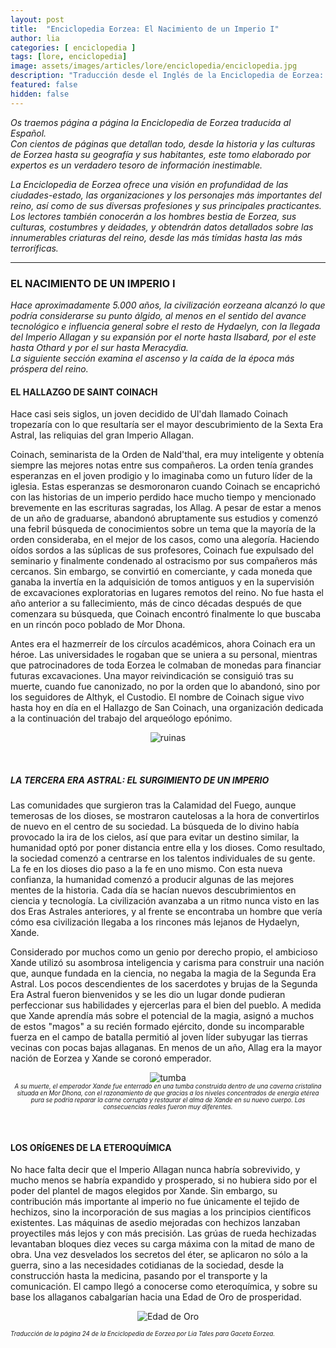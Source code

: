 ```yaml
---
layout: post
title:  "Enciclopedia Eorzea: El Nacimiento de un Imperio I"
author: lia
categories: [ enciclopedia ]
tags: [lore, enciclopedia]
image: assets/images/articles/lore/enciclopedia/enciclopedia.jpg
description: "Traducción desde el Inglés de la Enciclopedia de Eorzea: El Nacimiento de un Imperio I"
featured: false
hidden: false
---
```

*Os traemos página a página la Enciclopedia de Eorzea traducida al Español.<br/>
Con cientos de páginas que detallan todo, desde la historia y las culturas de Eorzea hasta su geografía y sus habitantes, este tomo elaborado por expertos es un verdadero tesoro de información inestimable.*

*La Enciclopedia de Eorzea ofrece una visión en profundidad de las ciudades-estado, las organizaciones y los personajes más importantes del reino, así como de sus diversas profesiones y sus principales practicantes. Los lectores también conocerán a los hombres bestia de Eorzea, sus culturas, costumbres y deidades, y obtendrán datos detallados sobre las innumerables criaturas del reino, desde las más tímidas hasta las más terroríficas.*

<hr/>

### EL NACIMIENTO DE UN IMPERIO I

*Hace aproximadamente 5.000 años, la civilización eorzeana alcanzó lo que podría considerarse su punto álgido, al menos en el sentido del avance tecnológico e influencia general sobre el resto de Hydaelyn, con la llegada del Imperio Allagan y su expansión por el norte hasta Ilsabard, por el este hasta Othard y por el sur hasta Meracydia.<br/> 
La siguiente sección examina el ascenso y la caída de la época más próspera del reino.*


#### EL HALLAZGO DE SAINT COINACH

Hace casi seis siglos, un joven decidido de Ul'dah llamado Coinach tropezaría con lo que resultaría ser el mayor descubrimiento de la Sexta Era Astral, las reliquias del gran Imperio Allagan.

Coinach, seminarista de la Orden de Nald'thal, era muy inteligente y obtenía siempre las mejores notas entre sus compañeros. La orden tenía grandes esperanzas en el joven prodigio y lo imaginaba como un futuro líder de la iglesia. Estas esperanzas se desmoronaron cuando Coinach se encaprichó con las historias de un imperio perdido hace mucho tiempo y mencionado brevemente en las escrituras sagradas, los Allag. A pesar de estar a menos de un año de graduarse, abandonó abruptamente sus estudios y comenzó una febril búsqueda de conocimientos sobre un tema que la mayoría de la orden consideraba, en el mejor de los casos, como una alegoría. Haciendo oídos sordos a las súplicas de sus profesores, Coinach fue expulsado del seminario y finalmente condenado al ostracismo por sus compañeros más cercanos. Sin embargo, se convirtió en comerciante, y cada moneda que ganaba la invertía en la adquisición de tomos antiguos y en la supervisión de excavaciones exploratorias en lugares remotos del reino. No fue hasta el año anterior a su fallecimiento, más de cinco décadas después de que comenzara su búsqueda, que Coinach encontró finalmente lo que buscaba en un rincón poco poblado de Mor Dhona.

Antes era el hazmerreír de los círculos académicos, ahora Coinach era un héroe. Las universidades le rogaban que se uniera a su personal, mientras que patrocinadores de toda Eorzea le colmaban de monedas para financiar futuras excavaciones. Una mayor reivindicación se consiguió tras su muerte, cuando fue canonizado, no por la orden que lo abandonó, sino por los seguidores de Althyk, el Custodio. El nombre de Coinach sigue vivo hasta hoy en día en el Hallazgo de San Coinach, una organización dedicada a la continuación del trabajo del arqueólogo epónimo.

<p align="center"><img src="{{ site.baseurl }}/assets/images/articles/lore/enciclopedia/14/ruinas.jpg" alt="ruinas"/></p>

<br/>

##### LA TERCERA ERA ASTRAL: EL SURGIMIENTO DE UN IMPERIO

Las comunidades que surgieron tras la Calamidad del Fuego, aunque temerosas de los dioses, se mostraron cautelosas a la hora de convertirlos de nuevo en el centro de su sociedad. La búsqueda de lo divino había provocado la ira de los cielos, así que para evitar un destino similar, la humanidad optó por poner distancia entre ella y los dioses. Como resultado, la sociedad comenzó a centrarse en los talentos individuales de su gente. La fe en los dioses dio paso a la fe en uno mismo. Con esta nueva confianza, la humanidad comenzó a producir algunas de las mejores mentes de la historia. Cada día se hacían nuevos descubrimientos en ciencia y tecnología. La civilización avanzaba a un ritmo nunca visto en las dos Eras Astrales anteriores, y al frente se encontraba un hombre que vería cómo esa civilización llegaba a los rincones más lejanos de Hydaelyn, Xande.

Considerado por muchos como un genio por derecho propio, el ambicioso Xande utilizó su asombrosa inteligencia y carisma para construir una nación que, aunque fundada en la ciencia, no negaba la magia de la Segunda Era Astral. Los pocos descendientes de los sacerdotes y brujas de la Segunda Era Astral fueron bienvenidos y se les dio un lugar donde pudieran perfeccionar sus habilidades y ejercerlas para el bien del pueblo. A medida que Xande aprendía más sobre el potencial de la magia, asignó a muchos de estos "magos" a su recién formado ejército, donde su incomparable fuerza en el campo de batalla permitió al joven líder subyugar las tierras vecinas con pocas bajas allaganas. En menos de un año, Allag era la mayor nación de Eorzea y Xande se coronó emperador.

<p align="center"><img src="{{ site.baseurl }}/assets/images/articles/lore/enciclopedia/14/tumba.jpg" alt="tumba"/><br/>
<sub><sup><i>A su muerte, el emperador Xande fue enterrado en una tumba construida dentro de una caverna cristalina situada en Mor Dhona, con el razonamiento de que gracias a los niveles concentrados de energía etérea pura se podría reparar la carne corrupta y restaurar el alma de Xande en su nuevo cuerpo. Las consecuencias reales fueron muy diferentes.</i></sup></sub>
</p>

<br/>

#### LOS ORÍGENES DE LA ETEROQUÍMICA

No hace falta decir que el Imperio Allagan nunca habría sobrevivido, y mucho menos se habría expandido y prosperado, si no hubiera sido por el poder del plantel de magos elegidos por Xande. Sin embargo, su contribución más importante al imperio no fue únicamente el tejido de hechizos, sino la incorporación de sus magias a los principios científicos existentes. Las máquinas de asedio mejoradas con hechizos lanzaban proyectiles más lejos y con más precisión. Las grúas de rueda hechizadas levantaban bloques diez veces su carga máxima con la mitad de mano de obra. Una vez desvelados los secretos del éter, se aplicaron no sólo a la guerra, sino a las necesidades cotidianas de la sociedad, desde la construcción hasta la medicina, pasando por el transporte y la comunicación. El campo llegó a conocerse como eteroquímica, y sobre su base los allaganos cabalgarían hacia una Edad de Oro de prosperidad.

<p align="center"><img src="{{ site.baseurl }}/assets/images/articles/lore/enciclopedia/14/edadoro.jpg" alt="Edad de Oro"/></p>

<sub><sup>*Traducción de la página 24 de la Enciclopedia de Eorzea por Lia Tales para Gaceta Eorzea.*</sup></sub>